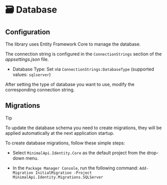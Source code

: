 ﻿# 🗃️ Database

## Configuration

The library uses Entity Framework Core to manage the database.

The connection string is configured in the `ConnectionStrings` section of the _appsettings.json_ file.

- Database Type: Set via `ConnectionStrings:DatabaseType` (supported values: `sqlserver`)

After setting the type of database you want to use, modify the corresponding connection string.

## Migrations

> [!TIP]
> To update the database schema you need to create migrations, they will be applied automatically at the next application startup.

To create database migrations, follow these simple steps:

- Select `MinimalApi.Identity.Core` as the default project from the drop-down menu.

- In the `Package Manager Console`, run the following command: `Add-Migration InitialMigration -Project MinimalApi.Identity.Migrations.SQLServer`